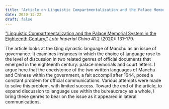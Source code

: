 ```yaml
---
title: "Article on Linguistic Compartmentalization and the Palace Memorial System"
date: 2020-12-22
draft: false
---
```


["Linguistic Compartmentalization and the Palace Memorial System in the Eighteenth Century,"](https://muse.jhu.edu/article/776453) *Late Imperial China* 41.2 (2020): 131–179. 

The article looks at the Qing dynastic language of Manchu as an issue of governance. It examines instances in which the choice of language rose to the level of discussion in two related genres of official documents that emerged in the eighteenth century: palace memorials and court letters. I argue here that the coexistence of the two written languages of Manchu and Chinese within the government, a fait accompli after 1644, posed a constant problem for official communications. Various attempts were made to solve this problem, with limited success. Toward the end of the article, to expand discussion to language use within the bureaucracy as a whole, I bring these genres to bear on the issue as it appeared in lateral communications.